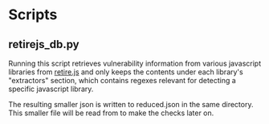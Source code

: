 # Scripts

## retirejs_db.py

Running this script retrieves vulnerability information from various javascript libraries from
[retire.js](https://github.com/RetireJS/retire.js/blob/master/repository/jsrepository-master.json)
and only keeps the contents under each library's "extractors" section, which contains regexes
relevant for detecting a specific javascript library.

The resulting smaller json is written to reduced.json in the same directory. This smaller file
will be read from to make the checks later on.
